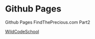# Github Pages

Github Pages FindThePrecious.com Part2

[WildCodeSchool](https://wildcodeschool.fr)
